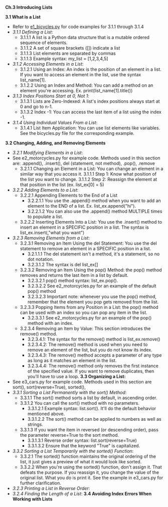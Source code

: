 **Ch.3 Introducing Lists**

**3.1 What is a List**
- Refer to [e1_bicycles.py]() for code examples for 3.1.1 through 3.1.4
- *3.1.1 Defining a List*: 
    - 3.1.1.1 A list is a Python data structure that is a mutable ordered sequence of elements.
    - 3.1.1.2 A set of square brackets ([]) indicate a list
    - 3.1.1.3 List elements are separated by commas
    - 3.1.1.3 Example syntax: my_list = [1,2,3,4,5]
- *3.1.2 Accessing Elements in a List*:
    - 3.1.2.1 Using an Index: An index is the position of an element in a list. If you want to access an element in the list, use the syntax list_name[1]. 
    - 3.1.2.2 Using an Index and Method: You can add a method on an element you're accessing. Ex. print(list_name[1].title()) 
- *3.1.3 Index Positions Start at 0, Not 1*:
    - 3.1.3.1 Lists are Zero-Indexed: A list's index positions always start at 0 and go to n-1.
    - 3.1.3.2 Index -1: You can access the last item of a list using the index -1. 
- *3.1.4 Using Individual Values From a List*:
    - 3.1.4.1 List Item Application: You can use list elements like variables. See the bicycles.py file for the corresponding example.

**3.2 Changing, Adding, and Removing Elements**
- *3.2.1 Modifying Elements in a List*:
- See e2_motorcycles.py for example code. Methods used in this section are: .append(), .insert(), del (statement, not method), .pop(), .remove
    - 3.2.1.1 Changing an Element in a List: You can change an element in a similar way that you access it. 
        3.1.1.1 Step 1: Know what position of the list you want to change.
        3.1.1.2 Step 2: Reassign the element at that position in the list (ex. list_ex[0] = 5)
- *3.2.2 Adding Elements to a List*:
    - 3.2.2.1 Appending Elements to the End of a List
        - 3.2.2.1.1 You use the .append() method when you want to add an element to the END of a list. Ex. list_ex.append("hi").
        - 3.2.2.1.2 You can also use the .append() method MULTIPLE times to populate a list.
    - 3.2.2.2 Inserting Elements Into a List: You use the .insert() method to insert an element in a SPECIFIC position in a list. The syntax is list_ex.insert(<position>,"what you want")
- *3.2.3 Removing Elements from a List*:
    - 3.2.3.1 Removing an Item Using the del Statement: You use the del statement to remove an element in a SPECIFIC position in a list. 
        - 3.2.1.1.1 The del statement isn't a method, it's a statement, so no dot notation.
        - 3.2.3.1.2 The syntax is del list_ex[<position>]
    - 3.2.3.2 Removing an Item Using the pop() Method: the pop() method removes and returns the last item in a list by default.
        - 3.2.3.2.1 pop() method syntax: list_ex.pop(). 
        - 3.2.3.2.2 See e2_motorcycles.py for an example of the default pop() method 
        - 3.2.3.2.3 Important note: whenever you use the pop() method, remember that the element you pop gets removed from the list.
    - 3.2.3.3 Popping Items from any Position in a List: the pop() method can be used with an index so you can pop any item in the list.
        - 3.2.3.3.1 See e2_motorcycles.py for an example of the pop() method with an index.
    - 3.2.3.4 Removing an Item by Value: This section introduces the remove() method.
        - 3.2.3.4.1: The syntax for the remove() method is list_ex.remove(<value>)
        - 3.2.3.4.2: The remove() method is used when you need to remove an element of the list, but you do not know its index.
        - 3.2.3.4.3: The remove() method accepts a parameter of any type as long as it matches an element in the list. 
        - 3.2.3.4.4: The remove() method only removes the first instance of the specified value. If you want to remove duplicates, then you'll have to use a loop.
**3.3 Organizing a List:**
- See e3_cars.py for example code. Methods used in this section are sort(), sort(reverse=True), sorted(), 
- *3.3.1 Sorting a List Permanently with the sort() Method*:
    - 3.3.1.1 The sort() method sorts a list by default, in ascending order.
    - 3.3.1.2 You can call the sort() method with no parameters.
        - 3.3.1.2.1 Example syntax: list.sort(). It'll do the default behavior mentioned above. 
        - 3.3.1.2.2 The sort() method can be applied to numbers as well as strings.
    - 3.3.1.3 If you want the item in reversed (or descending order), pass the parameter reverse=True to the sort method. 
        - 3.3.1.3.1 Reverse order syntax: list.sort(reverse=True)
        - 3.3.1.3.2 Ensure that the keyword "True" is capitalized.
- *3.3.2 Sorting a List Temporarily with the sorted() Function*:
    - 3.3.2.1 The sorted() function maintains the original ordering of the list, it just gives a preview of what it would look like sorted.
    - 3.3.2.2 When you're using the sorted() function, don't assign it. That defeats the purpose. If you reassign it, you change the value of the original list. What you do is print it. See the example in e3_cars.py for further clarification.
- *3.2.3 Printing a List in Reverse Order*:
- *3.2.4 Finding the Length of a List*:
**3.4 Avoiding Index Errors When Working with Lists**